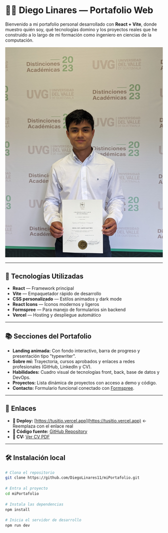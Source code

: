 # 🧑‍💻 Diego Linares — Portafolio Web

Bienvenido a mi portafolio personal desarrollado con **React + Vite**, donde muestro quién soy, qué tecnologías domino y los proyectos reales que he construido a lo largo de mi formación como ingeniero en ciencias de la computación.

![preview](./src/assets/FotoDiego.jpg) 

---

## 🚀 Tecnologías Utilizadas

- **React** — Framework principal
- **Vite** — Empaquetador rápido de desarrollo
- **CSS personalizado** — Estilos animados y dark mode
- **React Icons** — Íconos modernos y ligeros
- **Formspree** — Para manejo de formularios sin backend
- **Vercel** — Hosting y despliegue automático

---

## 📚 Secciones del Portafolio

- **Landing animada:** Con fondo interactivo, barra de progreso y presentación tipo "typewriter".
- **Sobre mí:** Trayectoria, cursos aprobados y enlaces a redes profesionales (GitHub, LinkedIn y CV).
- **Habilidades:** Cuadro visual de tecnologías front, back, base de datos y DevOps.
- **Proyectos:** Lista dinámica de proyectos con acceso a demo y código.
- **Contacto:** Formulario funcional conectado con [Formspree](https://formspree.io).

---

## 🔗 Enlaces

- **🔴 Deploy:** [https://tusitio.vercel.app](https://tusitio.vercel.app) ← Reemplaza con el enlace real
- **📁 Código fuente:** [GitHub Repository](https://github.com/DiegoLinares11/miPortafolio)
- **📄 CV:** [Ver CV PDF](./public/CVDiegoLinares.pdf)

---

## 🛠 Instalación local

```bash
# Clona el repositorio
git clone https://github.com/DiegoLinares11/miPortafolio.git

# Entra al proyecto
cd miPortafolio

# Instala las dependencias
npm install

# Inicia el servidor de desarrollo
npm run dev
```
